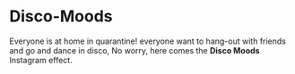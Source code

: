 # Disco-Moods
Everyone is at home in quarantine! everyone want to hang-out with friends and go and dance in disco, No worry, here comes the **Disco Moods** Instagram effect.
